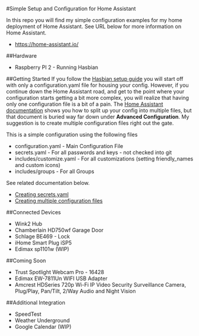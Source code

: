 #Simple Setup and Configuration for Home Assistant

In this repo you will find my simple configuration examples for my home deployment of Home Assistant. See URL below for more information on Home Assistant.

* https://home-assistant.io/

##Hardware
* Raspberry PI 2 - Running Hasbian 


##Getting Started
If you follow the [Hasbian setup guide](https://home-assistant.io/docs/hassbian/installation/) you will start off with only a configuration.yaml file for housing your config.
However, if you continue down the Home Assistant road, and get to the point where your configuration starts getting a bit more complex, you will realize that having only one configuration file is a bit of a pain. 
The [Home Assistant documentation](https://home-assistant.io/docs/configuration/splitting_configuration/) shows you how to split up your config into multiple files, but that document is buried way far down under **Advanced Configuration**. My suggestion is to create multiple configuration files right out the gate. 


This is a simple configuration using the following files

* configuration.yaml - Main Configuration File
* secrets.yaml - For all passwords and keys - not checked into git
* includes/customize.yaml - For all customizations (setting friendly_names and custom icons)
* includes/groups - For all Groups

See related documentation below.
* [Creating secrets.yaml](https://home-assistant.io/docs/configuration/secrets/)
* [Creating multiple configuration files](https://home-assistant.io/docs/configuration/splitting_configuration/)
 


##Connected Devices
* Wink2 Hub
* Chamberlain  HD750wf Garage Door
* Schlage BE469 - Lock
* iHome Smart Plug iSP5
* Edimax sp1101w (WIP)

##Coming Soon
* Trust Spotlight Webcam Pro - 16428
* Edimax EW-7811Un WIFI USB Adapter
* Amcrest HDSeries 720p Wi-Fi IP Video Security Surveillance Camera, Plug/Play, Pan/Tilt, 2/Way Audio and Night Vision


##Additional Integration
* SpeedTest
* Weather Underground
* Google Calendar (WIP)
